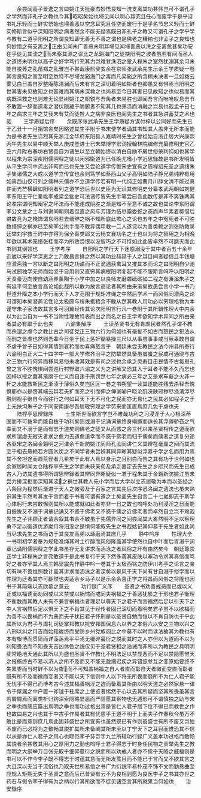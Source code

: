 <!-- { "loadSidebar": true } -->
　　余尝闻高子景逸之言曰姚江天挺豪杰妙悟良知一洗支离其功甚伟岂可不谓孔子之学然而非孔子之教也今其昭昭矣始也埽见闻以明心耳究且任心而废学于是乎诗书礼乐轻而士鲜实悟始也埽善恶以空念耳究且任空而废行于是乎名节忠义轻而士鲜实修斯言似乎深知阳明之病者然余不能无疑焉既曰非孔子之教又可谓孔子之学乎学与教有二道乎阳明之所谓良知即无善无不善之谓也是佛老之糟粕也非孟子之良知也何妙悟之有支离之正由见闻未广善恶未明耳埽见闻埽善恶以洗之支离愈甚矣功安在乎徒见其流之而未察其源之谬比之龙谿海门之徒抉阳明之波者虽若有间而圣人之道终未明也以高子之好学笃行充其力岂难登洙泗之堂入程朱之室然犹溺其余习未能自脱莠之乱苗郑之乱雅岂不甚哉康熙癸亥余在京师张武承先生示余王学质疑一卷其言良知之害至明至悉特不尽埽龙谿海门之毒而凡梁谿之所含糊未决者一旦如拨云雾见白日盖自罗整庵陈清澜而后未有言之深切着明如斯者也抑愚又有惧焉当阳明之世其害未见故知之也甚难而其病未深救之也尚易至今日其害已见故知之也似易而其病既深救之也则难无论显树姚江之帜鋭与吾角者未易胜也即闻吾言而唯唯叹息击节不敢置一辞而遗毒之潜伏隠藏于肺腑者不知其几也荡涤而消融之岂易也哉孟子曰七年之病求三年之艾我未有艾而徒咎人之病非良医也阅先生之书者其急讲蓄艾之术也哉
　　王学质疑后序
　　余既序张武承先生王学质疑方谋付梓以公同好而先生已于乙丑十一月捐馆舎矣因略述其生平附于书末使学者诵其书知其人盖非无所本而能为是书者先生讳烈其先浙江金华府东阳县人嘉靖时先生之曾祖始自浙迁居大兴康熙丙午先生以易中顺天举人庚戌登进士已未举博学宏词授翰林院编修充纂修明史官乙丑六月陞右春坊右赞善自为诸生以至立朝始终以清白自励不屑世俗荣利纯如也其学以程朱为宗深疾阳儒阴释之徒以闲邪衞道为已任晩尤嗜小学近思録故是书所发明皆从平生学问中流出非苟而已也先生又尝论道学传惟宋史宜有之周程绍先圣之遗绪朱子集诸儒之大成以道学立传宜也余则笃学如蔡西山父子高明如陆子静兄弟纯粹有用如真西山仅可列之儒林元儒亦不立道学传若有明一代纯正如曹月川薛文清不能过真许而光芒横肆如阳明者列之道学恐后世以史臣为无识其修明史分纂孝武两朝如刘健李东阳王守仁秦竑李成梁金鈜史可法诸传皆先生手笔尝曰吾此数传是非不爽铢两其论孝宗谓明知阉宦之坏法而不能逺成阴胜之渐是知不至意不诚之故也其论李东阳谓李公文章之士与刘谢同朝则着侃直之风与芳瑾为伍尽露委蛇之态而声华素着奬借后进故竞为之掩饰谓东阳若去缙绅之祸不知所底此欺心之论也五年之中寃死者不可胜数缙绅之祸亦已至矣李公拱手而不敢异偶申救一二人遂诧以为善类赖之则张防救吴廷举刘宇救王时中亦得为保全善类耶又云杨文襄功名之士也以为将之智用之为相晩年欲以其术笼络张桂而卒为所败赍恨以没智巧之不可恃如此此皆卓然不可磨灭而此书则其纲领也
　　王学考序
　　自阳明之学行天下迷惑溺没于其中者百五十余年近嵗以来好学深思之士乃敢昌言排之然以其功业赫赫于人之耳目间者疑信且半钱塘应潜斋独一言以断之曰阳明之功谲而不正诡遇获禽耳又推其本而论之曰阳明自少驰马试劒独学无师而始坚于自用则又直穷其病根阳明复起不能不服斯言呜呼以阳明之天资豪迈向使自幼涵养薰陶于小学中加之以良师友磨砻砥砺如二程之有濂溪朱子之有延平何至放言高论如此哉所以敢为放言高论者其所由来渐矣故愚尝言小学一书乃世道升降之本小学行而天下人才范围于规矩准绳之中然后学术一而风俗同潜斋之论可谓知本矣潜斋论性论太极颇与程朱抵牾余不敢从然其教人用功必以穷理格物为本谨守朱子家法故其言多可羽翼经传其论次阳明言行凡一巻附于其所辑性理大中内余以为此当自为一书不当附性理故特表而出之而名之曰王学考欲知学术异同之所由来者其必有取于此也夫
　　六谕集解序
　　士读圣贤书无有肯虐民者然孔子谓不教而杀谓之虐今之教比古之司徒党正三物六行为何如也有毫髪不如古而怒民之犯法从而刑之皆虐也然则吾辈今日坐于民上惩奸锄暴操三尺以从事虽事事咸当厥辜敢自谓不虐乎曾子曰如得其情则哀矜而勿喜痛哉言乎　朝廷未尝无教民之法今州县所奉行六谕明白正大二十四字中一部大学修齐治平之防犂然具备虽蚩蚩之民咸可通晓与古之三物六行何异而移风易俗未收其效是有司之过也余承乏灵寿目击民情不古每思孔曾之言不胜愧惧间尝巡行村野取六谕之义为之讲解又恐其入于耳者不能不久而忘也因梓以授之冀其渐磨于仁义而自逺于刑罚然七年之病必三年之艾是求车薪之火非一杯之水能救斯民之渐渍于薄俗久矣岂区区一巻之书朔望一读其遂能胜残去杀释吾愧惧耶亦以是啓其端云耳若夫扩而充之引而伸之俾家喻户晓沦肌浃肤邪秽尽涤渣滓尽融则视乎继自今而往行之何如耳天下无不可化之民而亦无易化之民其必如程子之于上元扶沟朱子之于同安南康尽吾居敬穷理之学劳来而匡直焉庶几免于虐也夫
　　陆桴亭思辨録序
　　士生斯世而欲言学岂不难哉功利之习浸淫于人心根深蒂固而不可抜幸而能自抜于功利矣则或溺于记诵词章终身竭蹶而适长其浮薄骄吝之气幸而又不溺于是而有志于道矣则佛老之徒又从而惑之舎三代以来圣贤相传之道而欲求所谓虚无寂灭者求之愈力去道愈逺幸而不惑于佛老而归于儒矣而儒者之道复分途各驱宋之洛闽金谿明之河津余干新防姚江同师孔孟同讲仁义其辨在毫厘之间而其流至于相去悬絶若方圆氷炭之不同学者未尝辨其同异晰其疑似浮慕乎学之名而用力焉其不舍坦途而趋荒径者几希矣于此有人焉以身示之且别白而告之其有功于世何如也余家居时闻太仓陆桴亭先生之学而未获亲炙及承乏嘉定去先生之乡咫尺而先生已成古人乃访其遗书得所谓思辨録者其辨同异晰疑似一准于程朱其于金谿新防姚江虽未尝力排深拒而深知其流之祸世其教人先小学而后大学以立志居敬为本而以圣经之八条目为程然后渐进于天人之微旁及于百家之言其先后次序悉洛闽之遗法也虽未熟识其生平然考其发于言而着于书者可谓有道之士矣盖先生自言二十七嵗即志于斯学心体躬行未尝敢懈则其所以能成就如此者亦非一日之故也呜呼处功利浸淫之日而能自振抜又不溺于词章记诵又不惑于佛老又不惑于儒之近佛老者而卓然自立岂不难哉先生之子讳顾正者请余叙其书余不敏虽于先儒异同之间尝闻其大畧然明不足以察理勇不足以衞道优游嵗月将汨没之是惧何能叙先生之书哉姑记其仰慕于先生者如此尚当尽求先生之书而访于其良友高弟以琢磨焉其庶几乎
　　静中吟序
　　性理大全一书明初学者奉为规矩准绳其时士行醇而风俗隆盖其学使然也自中叶而后胥溺于词章记诵阳儒阴释之学此书虽存无复讲求而涵泳之者风俗之坏有由然矣今　朝廷尊崇正学士非程朱之言弗敢道于是此书复行于天下然多袭其皮肤以塞功令求其真信而笃好之者亦罕其人焉三韩梁震先作静中吟一巻其于太极西铭之防伊川考亭之论言之亲切有味不啻烛照数计盖其讲求而涵泳之者深矣以是风于天下尚有甘自溺于俗学而以性理为迂者其亦可翻然也夫适余乡马子以是示余余喜正学之将昌而风俗之将隆也因书于其简端以志欣慕之意云
　　功行録广义序
　　圣贤之书劝善戒恶而已或以义正或以福诱而劝同或以义禁或以祸怵而戒同夫祸福之于善恶犹影之于形也君子衡理不衡数而其教人未有不兼言祸福也者理足以尊天下之君子而言福然后足以引天下之中人言祸然后足以惧天下之不肖其见于经传者固已深切而着明矣君子虽不以欲福而为善不以畏祸而不为恶而夫子犹曰君子怀刑是以圣贤自勉而恒以不肖自防也于乎此其所以为君子与周礼司徒掌邦教以扰安邦国保息六以养之本俗六以安之三物以兴之八刑以纠之月吉而始和嵗终而受防乡州党族闾比之中莫不以时而读法故其为教也有本有根博而贯简而详荡荡焉平平焉无细碎蔓衍之説而其时之人亦但以为道而不以为利知畏法而不知畏天吉凶休咎之説仅见于圣君贤相之诰诫而非所以为教民之具明明棐常絶地天通此其所以为盛也圣贤不作教化不明法足以禁显恶而不足以禁隠慝惟天之报施终古不易以济人之所不及而又不能无盈缩迟疾之异错综参互之变原始要终不失累黍而当时鲜不以为杳而不可知盖祸福之自人者直而彰自天者微而变直而彰者既有所不及而微而变者又不能以天下信则中人以下将无所畏而靡所不为仁人君子能无忧乎不得已而博考古今述其福善祸淫之迹而备着其所由以明天道之必然家悬一律令于屋漏之中户置一斧钺于衽席之上使览者惕然于心以去其所疑而坚其所畏虽其言若屑屑焉而离类析归钩深索隠略显恶而严隠慝其察物也无遁形可不谓慎独之助与宋之季也而感应篇出焉明之季也而功过格出焉是皆仁人君子居下位不得已而救世之作也故曰易之兴也其于中古乎作易者其有忧患乎王道不明于上而夫子作春秋今虽万不敢比是而意则庶几焉此固非盛世之所宜有也虽然既已有作则虽盛世有所不废又岂独不废而已必将为之敷畅其説扩其所未备阐其所未至以丁宁天下之耳目而惟恐其不信以从是亦仁人君子之用心也疁邑李子荪竒字九兰所辑功行録广义盖本功过格而敷畅其説者余甚敬其用心之厚用力之勤也呜呼士君子得志于时身任民物之责举先生之教而明之大纲举万目张无取乎细碎蔓衍之説而所以劝戒人者亦不俟乎天降之威福则是书可以不作今李子既不得志于时蕴其意而无所发蒿目而不能已于言而又不欲其言之大且深以无当于流俗也乃取夫世所易信之书广为衍説平易朴茂不饰不文而勤恳曲至应规入矩期无失于圣贤之意而后已昔贤有云不为良相则愿为良医李子之书其亦世之药石与假令李子得有为之柄以行其所欲而不徒见诸空言其所就果当何如也
　　诒安録序
